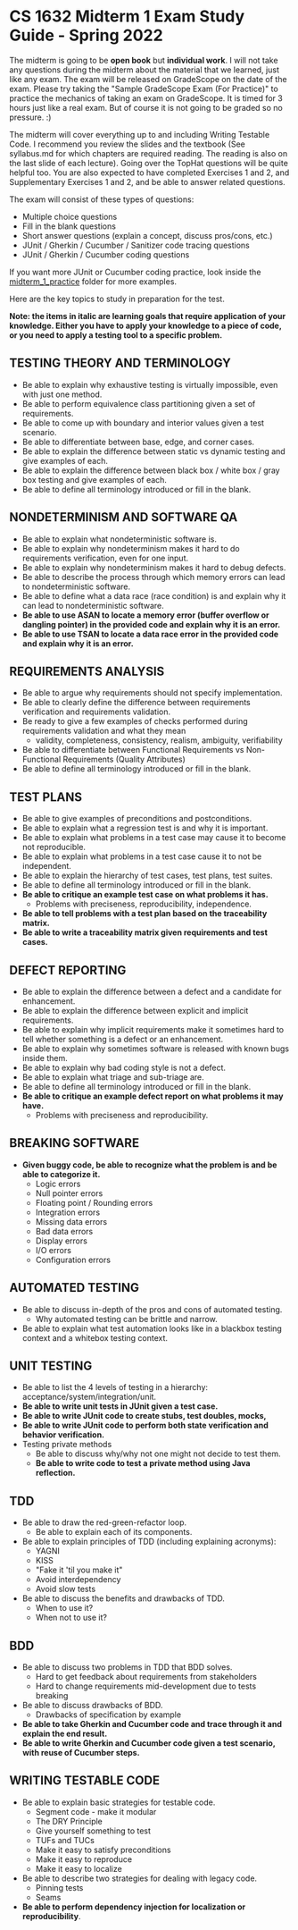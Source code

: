 # CS 1632 Midterm 1 Exam Study Guide - Spring 2022

The midterm is going to be **open book** but **individual work**.  I will not
take any questions during the midterm about the material that we learned, just
like any exam.  The exam will be released on GradeScope on the date of the
exam.  Please try taking the "Sample GradeScope Exam (For Practice)" to
practice the mechanics of taking an exam on GradeScope.  It is timed for 3
hours just like a real exam.  But of course it is not going to be graded so no
pressure. :)

The midterm will cover everything up to and including Writing Testable Code.  I
recommend you review the slides and the textbook (See syllabus.md for which
chapters are required reading.  The reading is also on the last slide of each
lecture).  Going over the TopHat questions will be quite helpful too.  You are
also expected to have completed Exercises 1 and 2, and Supplementary Exercises
1 and 2, and be able to answer related questions.  

The exam will consist of these types of questions:
  * Multiple choice questions
  * Fill in the blank questions
  * Short answer questions (explain a concept, discuss pros/cons, etc.)
  * JUnit / Gherkin / Cucumber / Sanitizer code tracing questions
  * JUnit / Gherkin / Cucumber coding questions

If you want more JUnit or Cucumber coding practice, look inside the
[midterm_1_practice](midterm_1_practice) folder for more examples.

Here are the key topics to study in preparation for the test.

**Note: the items in italic are learning goals that require application of your
knowledge.  Either you have to apply your knowledge to a piece of code, or you
need to apply a testing tool to a specific problem.**

## TESTING THEORY AND TERMINOLOGY
* Be able to explain why exhaustive testing is virtually impossible, even with just one method.
* Be able to perform equivalence class partitioning given a set of requirements.
* Be able to come up with boundary and interior values given a test scenario.
* Be able to differentiate between base, edge, and corner cases.
* Be able to explain the difference between static vs dynamic testing and give examples of each.
* Be able to explain the difference between black box / white box / gray box testing and give examples of each.
* Be able to define all terminology introduced or fill in the blank.

## NONDETERMINISM AND SOFTWARE QA
* Be able to explain what nondeterministic software is.
* Be able to explain why nondeterminism makes it hard to do requirements
  verification, even for one input.
* Be able to explain why nondeterminism makes it hard to debug defects.
* Be able to describe the process through which memory errors can lead to
  nondeterministic software.
* Be able to define what a data race (race condition) is and explain why it
  can lead to nondeterministic software.
* **Be able to use ASAN to locate a memory error (buffer overflow or
  dangling pointer) in the provided code and explain why it is an error.**
* **Be able to use TSAN to locate a data race error in the provided code and
  explain why it is an error.**

## REQUIREMENTS ANALYSIS
* Be able to argue why requirements should not specify implementation.
* Be able to clearly define the difference between requirements verification and requirements validation.
* Be ready to give a few examples of checks performed during requirements validation and what they mean
  * validity, completeness, consistency, realism, ambiguity, verifiability
* Be able to differentiate between Functional Requirements vs Non-Functional Requirements (Quality Attributes)
* Be able to define all terminology introduced or fill in the blank.

## TEST PLANS
* Be able to give examples of preconditions and postconditions.
* Be able to explain what a regression test is and why it is important.
* Be able to explain what problems in a test case may cause it to become not reproducible.
* Be able to explain what problems in a test case cause it to not be independent.
* Be able to explain the hierarchy of test cases, test plans, test suites.
* Be able to define all terminology introduced or fill in the blank.
* **Be able to critique an example test case on what problems it has.**
  * Problems with preciseness, reproducibility, independence.
* **Be able to tell problems with a test plan based on the traceability matrix.**
* **Be able to write a traceability matrix given requirements and test
  cases.**

## DEFECT REPORTING
* Be able to explain the difference between a defect and a candidate for enhancement.
* Be able to explain the difference between explicit and implicit requirements.
* Be able to explain why implicit requirements make it sometimes hard to tell whether something is a defect or an enhancement.
* Be able to explain why sometimes software is released with known bugs inside them.
* Be able to explain why bad coding style is not a defect.
* Be able to explain what triage and sub-triage are.
* Be able to define all terminology introduced or fill in the blank.
* **Be able to critique an example defect report on what problems it may have.**
  * Problems with preciseness and reproducibility.

## BREAKING SOFTWARE
* **Given buggy code, be able to recognize what the problem is and be able to categorize it.**
  * Logic errors
  * Null pointer errors
  * Floating point / Rounding errors
  * Integration errors
  * Missing data errors
  * Bad data errors
  * Display errors
  * I/O errors
  * Configuration errors

## AUTOMATED TESTING
* Be able to discuss in-depth of the pros and cons of automated testing.
  * Why automated testing can be brittle and narrow.
* Be able to explain what test automation looks like in a blackbox testing context and a whitebox testing context.

## UNIT TESTING
* Be able to list the 4 levels of testing in a hierarchy: acceptance/system/integration/unit.
* **Be able to write unit tests in JUnit given a test case.**
* **Be able to write JUnit code to create stubs, test doubles, mocks,**
* **Be able to write JUnit code to perform both state verification and behavior verification.**
* Testing private methods
  * Be able to discuss why/why not one might not decide to test them.
  * **Be able to write code to test a private method using Java reflection.**

## TDD
* Be able to draw the red-green-refactor loop.
  * Be able to explain each of its components.
* Be able to explain principles of TDD (including explaining acronyms):
  * YAGNI
  * KISS
  * "Fake it 'til you make it"
  * Avoid interdependency
  * Avoid slow tests
* Be able to discuss the benefits and drawbacks of TDD.
  * When to use it?
  * When not to use it?

## BDD
* Be able to discuss two problems in TDD that BDD solves.
  * Hard to get feedback about requirements from stakeholders
  * Hard to change requirements mid-development due to tests breaking
* Be able to discuss drawbacks of BDD.
  * Drawbacks of specification by example
* **Be able to take Gherkin and Cucumber code and trace through it and explain the end result.**
* **Be able to write Gherkin and Cucumber code given a test scenario, with reuse of Cucumber steps.**

## WRITING TESTABLE CODE
* Be able to explain basic strategies for testable code.
  * Segment code - make it modular
  * The DRY Principle
  * Give yourself something to test
  * TUFs and TUCs
  * Make it easy to satisfy preconditions
  * Make it easy to reproduce
  * Make it easy to localize
* Be able to describe two strategies for dealing with legacy code.
  * Pinning tests
  * Seams
* **Be able to perform dependency injection for localization or reproducibility**.
